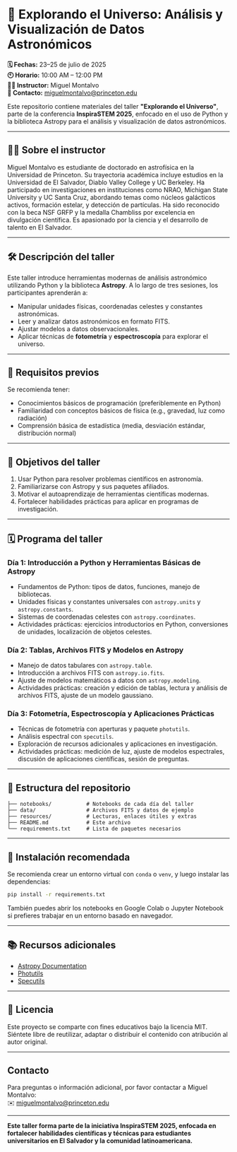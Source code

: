 # 🌌 Explorando el Universo: Análisis y Visualización de Datos Astronómicos

**🗓️ Fechas:** 23–25 de julio de 2025  
**🕙 Horario:** 10:00 AM – 12:00 PM  
**👨‍🏫 Instructor:** Miguel Montalvo  
**📧 Contacto:** miguelmontalvo@princeton.edu  

Este repositorio contiene materiales del taller **"Explorando el Universo"**, parte de la conferencia **InspiraSTEM 2025**, enfocado en el uso de Python y la biblioteca Astropy para el análisis y visualización de datos astronómicos.

---

## 🧑‍🚀 Sobre el instructor

Miguel Montalvo es estudiante de doctorado en astrofísica en la Universidad de Princeton. Su trayectoria académica incluye estudios en la Universidad de El Salvador, Diablo Valley College y UC Berkeley. Ha participado en investigaciones en instituciones como NRAO, Michigan State University y UC Santa Cruz, abordando temas como núcleos galácticos activos, formación estelar, y detección de partículas. Ha sido reconocido con la beca NSF GRFP y la medalla Chambliss por excelencia en divulgación científica. Es apasionado por la ciencia y el desarrollo de talento en El Salvador.

---

## 🛠️ Descripción del taller

Este taller introduce herramientas modernas de análisis astronómico utilizando Python y la biblioteca **Astropy**. A lo largo de tres sesiones, los participantes aprenderán a:

- Manipular unidades físicas, coordenadas celestes y constantes astronómicas.
- Leer y analizar datos astronómicos en formato FITS.
- Ajustar modelos a datos observacionales.
- Aplicar técnicas de **fotometría** y **espectroscopía** para explorar el universo.

---

## 🧠 Requisitos previos

Se recomienda tener:

- Conocimientos básicos de programación (preferiblemente en Python)
- Familiaridad con conceptos básicos de física (e.g., gravedad, luz como radiación)
- Comprensión básica de estadística (media, desviación estándar, distribución normal)

---

## 🎯 Objetivos del taller

1. Usar Python para resolver problemas científicos en astronomía.
2. Familiarizarse con Astropy y sus paquetes afiliados.
3. Motivar el autoaprendizaje de herramientas científicas modernas.
4. Fortalecer habilidades prácticas para aplicar en programas de investigación.

---

## 🗓️ Programa del taller

### Día 1: Introducción a Python y Herramientas Básicas de Astropy  
- Fundamentos de Python: tipos de datos, funciones, manejo de bibliotecas.  
- Unidades físicas y constantes universales con `astropy.units` y `astropy.constants`.  
- Sistemas de coordenadas celestes con `astropy.coordinates`.  
- Actividades prácticas: ejercicios introductorios en Python, conversiones de unidades, localización de objetos celestes.

### Día 2: Tablas, Archivos FITS y Modelos en Astropy  
- Manejo de datos tabulares con `astropy.table`.  
- Introducción a archivos FITS con `astropy.io.fits`.  
- Ajuste de modelos matemáticos a datos con `astropy.modeling`.  
- Actividades prácticas: creación y edición de tablas, lectura y análisis de archivos FITS, ajuste de un modelo gaussiano.

### Día 3: Fotometría, Espectroscopía y Aplicaciones Prácticas  
- Técnicas de fotometría con aperturas y paquete `photutils`.  
- Análisis espectral con `specutils`.  
- Exploración de recursos adicionales y aplicaciones en investigación.  
- Actividades prácticas: medición de luz, ajuste de modelos espectrales, discusión de aplicaciones científicas, sesión de preguntas.

---

## 📁 Estructura del repositorio

```
├── notebooks/           # Notebooks de cada día del taller
├── data/                # Archivos FITS y datos de ejemplo
├── resources/           # Lecturas, enlaces útiles y extras
├── README.md            # Este archivo
└── requirements.txt     # Lista de paquetes necesarios
```

---

## 🚀 Instalación recomendada

Se recomienda crear un entorno virtual con `conda` o `venv`, y luego instalar las dependencias:

```bash
pip install -r requirements.txt
```

También puedes abrir los notebooks en Google Colab o Jupyter Notebook si prefieres trabajar en un entorno basado en navegador.

---

## 📚 Recursos adicionales

- [Astropy Documentation](https://docs.astropy.org/)
- [Photutils](https://photutils.readthedocs.io/)
- [Specutils](https://specutils.readthedocs.io/)

---

## 🌟 Licencia

Este proyecto se comparte con fines educativos bajo la licencia MIT. Siéntete libre de reutilizar, adaptar o distribuir el contenido con atribución al autor original.

---

## Contacto

Para preguntas o información adicional, por favor contactar a Miguel Montalvo:  
✉️ miguelmontalvo@princeton.edu

---

**Este taller forma parte de la iniciativa InspiraSTEM 2025, enfocada en fortalecer habilidades científicas y técnicas para estudiantes universitarios en El Salvador y la comunidad latinoamericana.**
